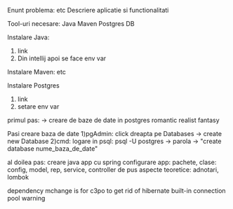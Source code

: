 Enunt problema: etc
Descriere aplicatie si functionalitati

Tool-uri necesare:
Java
Maven
Postgres DB

Instalare Java: 
1) link 
2) Din intellij
apoi se face env var

Instalare Maven:
etc

Instalare Postgres
1) link
2) setare env var

primul pas:
-> creare de baze de date in postgres
    romantic
    realist
    fantasy

Pasi creare baza de date
    1)pgAdmin: click dreapta pe Databases -> create new Database
    2)cmd: logare in psql: psql -U postgres -> parola -> "create database nume_baza_de_date"

al doilea pas: 
creare java app cu spring
configurare app: pachete, clase: config, model, rep, service, controller
de pus aspecte teoretice: adnotari, lombok

dependency mchange is for c3po to get rid of hibernate built-in connection pool warning

